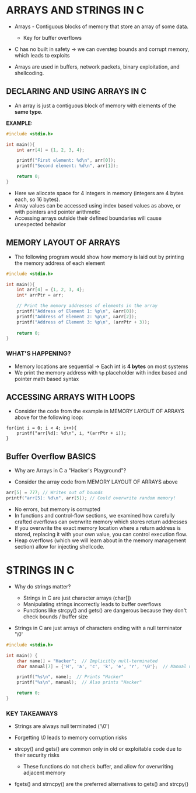 # ARRAYS AND STRINGS IN C

- Arrays - Contiguous blocks of memory that store an array of some data.
    - Key for buffer overflows

- C has no built in safety -> we can overstep bounds and corrupt memory, which leads to exploits 

- Arrays are used in buffers, network packets, binary exploitation, and shellcoding. 

## DECLARING AND USING ARRAYS IN C 

- An array is just a contiguous block of memory with elements of the **same type**. 

**EXAMPLE:**

```C
#include <stdio.h>

int main(){
    int arr[4] = {1, 2, 3, 4};

    printf("First element: %d\n", arr[0]);
    printf("Second element: %d\n", arr[1]);

    return 0;
}
```

- Here we allocate space for 4 integers in memory (integers are 4 bytes each, so 16 bytes).
- Array values can be accessed using index based values as above, or with pointers and pointer arithmetic
- Accessing arrays outside their defined boundaries will cause unexpected behavior 

## MEMORY LAYOUT OF ARRAYS 

- The following program would show how memory is laid out by printing the memory address of each element

```C
#include <stdio.h>

int main(){
    int arr[4] = {1, 2, 3, 4};
    int* arrPtr = arr;

    // Print the memory addresses of elements in the array
    printf("Address of Element 1: %p\n", &arr[0]);
    printf("Address of Element 2: %p\n", &arr[2]);
    printf("Address of Element 3: %p\n", (arrPtr + 3));
 
    return 0;
}
```

### WHAT'S HAPPENING? 

- Memory locations are sequential -> Each int is **4 bytes** on most systems
- We print the memory address with `%p` placeholder with index based and pointer math based syntax


## ACCESSING ARRAYS WITH LOOPS 

- Consider the code from the example in MEMORY LAYOUT OF ARRAYS above for the following loop:

```
for(int i = 0; i < 4; i++){
    printf("arr[%d]: %d\n", i, *(arrPtr + i));
}
```

## Buffer Overflow BASICS 

- Why are Arrays in C a "Hacker's Playground"?

- Consider the array code from MEMORY LAYOUT OF ARRAYS above

```C
arr[5] = 777; // Writes out of bounds
printf("arr[5]: %d\n", arr[5]); // Could overwrite random memory! 
```

- No errors, but memory is corrupted 
- In functions and control-flow sections, we examined how carefully crafted overflows can overwrite memory which stores return addresses
- If you overwrite the exact memory location where a return address is stored, replacing it with your own value, you can control execution flow.
- Heap overflows (which we will learn about in the memory management section) allow for injecting shellcode.


# STRINGS IN C 

- Why do strings matter? 
    - Strings in C are just character arrays (char[])
    - Manipulating strings incorrectly leads to buffer overflows 
    - Functions like strcpy() and gets() are dangerous because they don't check bounds / buffer size 

- Strings in C are just arrays of characters ending with a null terminator '\0'

```C
#include <stdio.h>

int main() {
    char name[] = "Hacker";  // Implicitly null-terminated
    char manual[7] = {'H', 'a', 'c', 'k', 'e', 'r', '\0'};  // Manual null-termination

    printf("%s\n", name);  // Prints "Hacker"
    printf("%s\n", manual);  // Also prints "Hacker"

    return 0;
}
```

### KEY TAKEAWAYS 

- Strings are always null terminated ('\0')
- Forgetting \0 leads to memory corruption risks 
- strcpy() and gets() are common only in old or exploitable code due to their security risks 
    - These functions do not check buffer, and allow for overwriting adjacent memory 

- fgets() and strncpy() are the preferred alternatives to gets() and strcpy()




